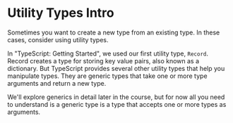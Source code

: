 # Utility Types Intro

Sometimes you want to create a new type from an existing type. In these cases, consider using utility types.

In "TypeScript: Getting Started", we used our first utility type, `Record`. Record creates a type for storing key value pairs, also known as a dictionary. But TypeScript provides several other utility types that help you manipulate types. They are generic types that take one or more type arguments and return a new type.

We'll explore generics in detail later in the course, but for now all you need to understand is a generic type is a type that accepts one or more types as arguments.
